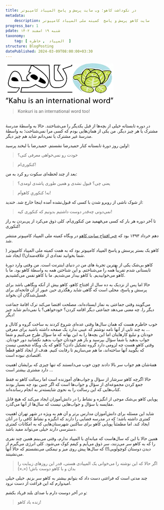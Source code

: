 ```yaml
---
title: در نکوداشت کاهو؛ وب سایت پرسش و پاسخ المپیاد کامپیوتر
metadata: 
    description: سایت کاهو پرسش و پاسخ  کمیته ملی المپیاد کامپیوتر
progress_bar: 1
pdate: شنبه ۱۹ اسفند ۱۴۰۲
taxonomy:
    tag: [ المپیاد  , خاطره  ]
structure: BlogPosting
datePublished: 2024-03-09T08:00:00+03:30
---
```

![ لوگوی کاهو وبگاه پرسش و پاسخ المپیاد کامپیوتر ](kahu.webp?classes=center&loading=lazy)
<div class="align-center">
</div>
<div class="align-left" dir="ltr" >
<blockquote>
Konkuri is an international word too!
</blockquote>
</div>
</br>
در دوره تابستانه خیلی از بچه‌ها از قبل یکدیگر را می‌شناختند. حالا به واسطهٔ مدرسهٔ مشترک یا هر چیز دیگر.
من یکی از همان‌هایی بودم که کسی مرا نمی‌شناخت؛ به واسطهٔ مدرسهٔ غیر مشترک یا نمی‌دانم شاید هم چیز دیگر. 

اولین روز دورهٔ تابستانه کنار حمیدرضا نشستم. حمیدرضا با لبخند پرسید:

> خودت رو نمی‌خواهی معرفی کنی؟

<!---->

> کنکوری‌ام!

بعد از چند لحظه‌ای سکوت رو کرد به من:

> یعنی چی؟ قبول نشدی و همین طوری پاشدی اومدی؟

<!---->

> نه! کنکوریِ کاهو‌اَم!

از شوک ناشی از روبرو شدن با کسی که قبول‌نشده آمده اینجا خارج شد. خندید:

> نمی‌دونی چه‌قدر دوست داشتیم بدونیم که کنکوری کیه!

تا آخر دوره هر بار که کسی می‌فهمید من کنکوری‌اَم، کلی ذوق می‌کرد از پی‌بردن به راز کنکوری!

دهم خرداد ۱۳۹۳ بود که 
[خبر افتتاح سایت کاهو](https://inoi.ir/1393/03/10/%d8%a7%d9%81%d8%aa%d8%aa%d8%a7%d8%ad-%d8%b3%d8%a7%db%8c%d8%aa-%da%a9%d8%a7%d9%87%d9%88/)
 در وبگاه کمیته ملی المپیاد کامپیوتر منتشر شد.

کاهو یک بستر پرسش و پاسخ المپیاد کامپیوتر بود که به همت کمیته ملی المپیاد کامپیوتر ( شما بخوانید تعدادی از علاقه‌مندان!) ایجاد شد.


کاهو بی‌شک یکی از بهترین تجربهٔ های من در دنیای اینترنت است. من وقتی وارد دورهٔ تابستانی شدم تقریباً همه را می‌شناختم. و این شناختن همه به واسطهٔ کاهو بود. ما با کاهو می‌خوابیدیم. با کاهو بیدار می‌شدیم. ما با کاهو نفس می‌کشیدیم. 

حالا اما پس از نزدیک به ده سال از افتتاح کاهو، کاهو بیش از آنکه وبگاهی باشد برای پرسش و پاسخ، محلی است که گاهی شاید رهگذری حین عبور از آن فاتحه‌ای برای فسیل‌شدگان آن بخواند.

می‌گویند وقتی جماعتی به نماز ایستاده‌اند، مصلحت اقتضا می‌کند ترک اقامهٔ جماعت دیگر را. چه معنی می‌دهد جماعتی دیگر اقامه کردن؟ خودخواهی؟ یا نمی‌دانم شاید چیز دیگر!

خوب خاطرم هست که همان سال‌ها وقتی عده‌ای شروع کردند به ساخت گروه و کانال و ... به چند تایی از آنها نامه‌ نوشتم که عیبی ندارد یک صفحه داشته باشید برای معرفی خودتان و تبلیغ کارهایتان اما این بچه‌ها را به این بهانه که ما سؤال طرح می‌کنیم و شما جواب بدهید یا شما سؤال بپرسید و باز هم خودتان جواب بدهید نکشانید دور خودتان. وقتی کاهو هست چه لزومی دارد گروه تشکیل دادن؟ کاهو که یک وبگاه شخصی نیست که بگویید آنها ساخته‌اند، ما هم می‌سازیم تا رقابت کنیم. هدف از ایجاد کاهو قطعاً اقتصادی نبوده است.

همهٔ‌شان هم جواب سر بالا دادند چون خوب می‌دانستند که تنها چیزی که برایشان اهمیت دارد مشتری بیشتر است ...

حالا اگرچه کاهو سرشار از سؤال و جواب‌های آموزنده است اما رسالت کاهو نه فقط جمع کردن مجموعه‌ای از سؤال و جواب‌ها است که اگر چنین بود چه بسیار بودند کتاب‌هایی که این رسالت را به نحوی شایسته‌تر به انجام رسانده‌اند.

پویایی کاهو  بی‌شک موجی از انگیزه و نشاط را در دانش‌آموزان ایجاد می‌کند که هیچ قابل مقایسه با سؤال‌ و جواب‌هایی نیست که سال‌ها از آنها می‌گذرد.

شاید این مسئله برای دانش‌آموزان مدارس برتر و آن هم به ویژه در شهر تهران اهمیت کمتری داشته باشد؛ که در مدرسه فضایی را دارند که انگیزه و نشاط کافی را در آنان ایجاد کند. اما مطمئناً پویایی کاهو برای ساکنین شهرستان‌هایی که به امکانات کمتری دسترسی دارند خیلی می‌تواند مفید باشد.

همین حالا با این که سال‌هاست که میانه‌ای با المپیاد ندارم، وقتی می‌بینم همین چند نفری را که به کاهو سر می‌زنند، سر ذوق می‌آیم و کیفم کوک می‌شود. کلی انرژی می‌گیرم از دیدن دوستان کوچولویی(!) که سال‌ها پیش  روی میز و نیمکتی می‌نشستم که حالا آنها می‌نشینند.

> اگر حالا که این نوشته را می‌خوانی یک المپیادی هستی، قدر این روزهای زیبایت را بدان و با کاهو دوست باش! (×ـ×)

چند مدتی است که فراغتی دست داد که بتوانم بیشتر به کاهو سر بزنم. خیلی خیلی امیدوارم که این فراغت از دست نرود. 

و در آخر دوست دارم با صدای بلند فریاد بکشم:

> زنده باد کاهو!
